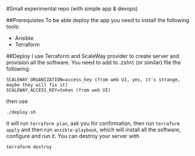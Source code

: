 #Small experimental repo (with simple app & devops)

##Prerequistes
To be able deploy the app you need to install the following tools:
  - Ansible
  - Terraform

##Deploy
I use Terraform and ScaleWay provider to create server and provision all the software.
You need to add to .zshrc (or similar) file the following:
```
SCALEWAY_ORGANIZATION=access_key (from web UI, yes, it's strange, maybe they will fix it)
SCALEWAY_ACCESS_KEY=token (from web UI)
```
then use
```
./deploy.sh
```
it will run `terraform plan`, ask you for confirmation, then run `terraform apply` and then run `ansible-playbook`, which will install all the software, configure and run it.
You can destroy your server with
```
terraform destroy
```
